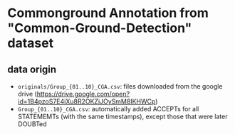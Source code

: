 # Commonground Annotation from "Common-Ground-Detection" dataset

## data origin 
* `originals/Group_{01..10}_CGA.csv`: files downloaded from the google drive (https://drive.google.com/open?id=1B4pzoS7E4iXu8R2OKZiJOySmM8IKHWCp)
* `Group_{01..10}_CGA.csv`: automatically added ACCEPTs for all STATEMEMTs (with the same timestamps), except those that were later DOUBTed
